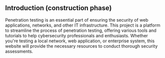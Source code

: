 ## Introduction (construction phase)

Penetration testing is an essential part of ensuring the security of web applications, networks, and other IT infrastructure.
This project is a platform to streamline the process of penetration testing, offering various tools and tutorials to help cybersecurity professionals and enthusiasts. 
Whether you're testing a local network, web application, or enterprise system, this website will provide the necessary resources to conduct thorough security assessments.
